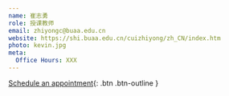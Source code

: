 ```yaml
---
name: 崔志勇
role: 授课教师
email: zhiyongc@buaa.edu.cn
website: https://shi.buaa.edu.cn/cuizhiyong/zh_CN/index.htm
photo: kevin.jpg
meta:
  Office Hours: XXX
---
```


[Schedule an appointment](#){: .btn .btn-outline }
